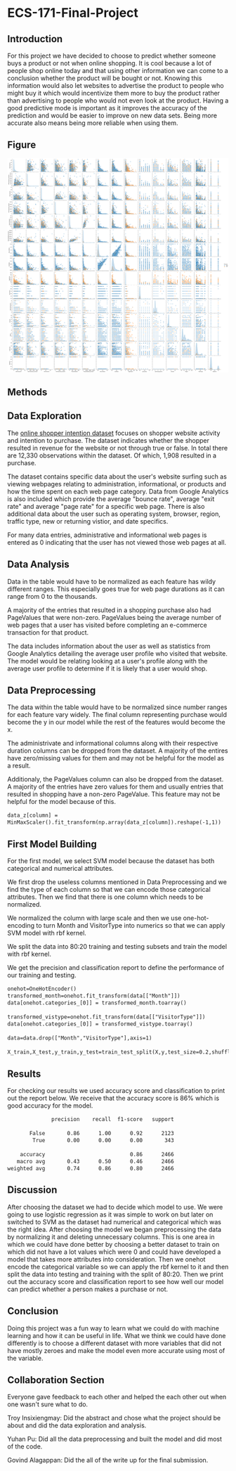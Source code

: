 ﻿# ECS-171-Final-Project

## Introduction
For this project we have decided to choose to predict whether someone buys a product or not when online shopping. It is cool because a lot of people shop online today and that using other information we can come to a conclusion 
whether the product will be bought or not. Knowing this information would also let websites to advertise the product to people who might buy it which would incentivize them more to buy the product rather than advertising to 
people who would not even look at the product. Having a good predictive mode is important as it improves the accuracy of the prediction and would be easier to improve on new data sets. Being more accurate also means being more 
reliable when using them.  

## Figure

![alt text](https://github.com/Tascate/ECS-171-Final-Project/blob/main/plots.png?raw=true)

## Methods
## Data Exploration

The [online shopper intention dataset](https://archive.ics.uci.edu/ml/datasets/Online+Shoppers+Purchasing+Intention+Dataset#) focuses on shopper website activity and intention to purchase. The dataset indicates whether the shopper resulted in revenue for the website or not through true or false. In total there are 12,330 observations within the dataset. Of which, 1,908 resulted in a purchase. 

The dataset contains specific data about the user's website surfing such as viewing webpages relating to administration, informational, or products and how the time spent on each web page category. Data from Google Analytics is also included which provide the average "bounce rate", average "exit rate" and average "page rate" for a specific web page. There is also additional data about the user such as operating system, browser, region, traffic type, new or returning vistior, and date specifics. 

For many data entries, administrative and informational web pages is entered as 0 indicating that the user has not viewed those web pages at all.

## Data Analysis

Data in the table would have to be normalized as each feature has wildy different ranges. This especially goes true for web page durations as it can range from 0 to the thousands.

A majority of the entries that resulted in a shopping purchase also had PageValues that were non-zero. PageValues being the average number of web pages that a user has visited before completing an e-commerce transaction for that product.

The data includes information about the user as well as statistics from Google Analytics detailing the average user profile who visited that website. The model would be relating looking at a user's profile along with the average user profile to determine if it is likely that a user would shop.

## Data Preprocessing

The data within the table would have to be normalized since number ranges for each feature vary widely. The final column representing purchase would become the y in our model while the rest of the features would become the x.

The administrivate and informational columns along with their respective duration columns can be dropped from the dataset. A majority of the entires have zero/missing values for them and may not be helpful for the model as a result.

Additionaly, the PageValues column can also be dropped from the dataset. A majority of the entries have zero values for them and usually entries that resulted in shopping have a non-zero PageValue. This feature may not be helpful for the model because of this.

```
data_z[column] = MinMaxScaler().fit_transform(np.array(data_z[column]).reshape(-1,1))
```

## First Model Building

For the first model, we select SVM model because the dataset has both categorical and numerical attributes. 

We first drop the useless columns mentioned in Data Preprocessing and we find the type of each column so that we can encode those categorical attributes. Then we find that there is one column which needs to be normalized.

We normalized the column with large scale and then we use one-hot-encoding to turn Month and VisitorType into numerics so that we can apply SVM model with rbf kernel.

We split the data into 80:20 training and testing subsets and train the model with rbf kernel.

We get the precision and classification report to define the performance of our training and testing.

```
onehot=OneHotEncoder()
transformed_month=onehot.fit_transform(data[["Month"]])
data[onehot.categories_[0]] = transformed_month.toarray()

transformed_vistype=onehot.fit_transform(data[["VisitorType"]])
data[onehot.categories_[0]] = transformed_vistype.toarray()

data=data.drop(["Month","VisitorType"],axis=1)

X_train,X_test,y_train,y_test=train_test_split(X,y,test_size=0.2,shuffle=True)
```

## Results
For checking our results we used accuracy score and classification to print out the report below. We receive that the accuracy score is 86% which is good accuracy for the model. 
```
              precision    recall  f1-score   support

       False       0.86      1.00      0.92      2123
        True       0.00      0.00      0.00       343

    accuracy                           0.86      2466
   macro avg       0.43      0.50      0.46      2466
weighted avg       0.74      0.86      0.80      2466
```

## Discussion
After choosing the dataset we had to decide which model to use. We were going to use logistic regression as it was simple to work on but later on switched to SVM as the dataset had numerical and categorical which was the right idea. 
After choosing the model we began preprocessing the data by normalizing it and deleting unnecessary columns. This is one area in which we could have done better by choosing a better dataset to train on which did not have a lot values which were 0 and could have developed a model that takes more attributes into consideration. 
Then we onehot encode the categorical variable so we can apply the rbf kernel to it and then split the data into testing and training with the split of 80:20. Then we print out the accuracy score and classification report to see how well our model can predict whether a person makes a purchase or not. 

## Conclusion 
Doing this project was a fun way to learn what we could do with machine learning and how it can be useful in life. What we think we could have done differently is to choose a different dataset with more variables that did not have mostly zeroes and make the model even more accurate using most of the variable.

## Collaboration Section
Everyone gave feedback to each other and helped the each other out when one wasn't sure what to do. 

Troy Insixiengmay: Did the abstract and chose what the project should be about and did the data exploration and analysis.

Yuhan Pu: Did all the data preprocessing and built the model and did most of the code.

Govind Alagappan: Did the all of the write up for the final submission.